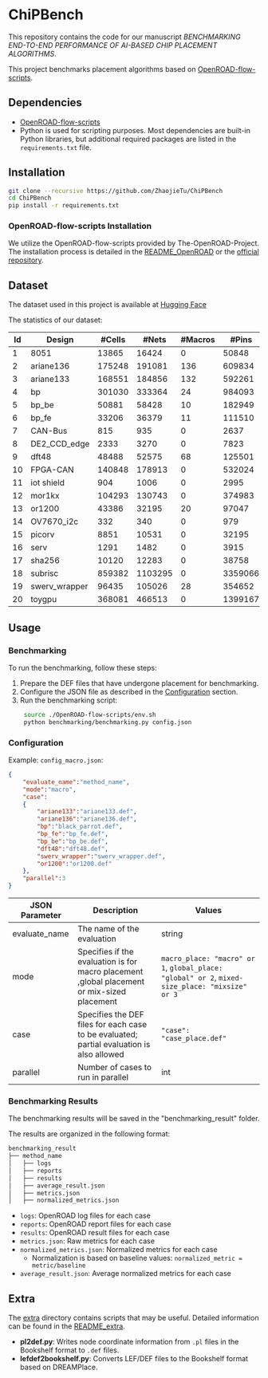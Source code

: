 # ChiPBench

This repository contains the code for our manuscript *BENCHMARKING END-TO-END PERFORMANCE OF AI-BASED CHIP PLACEMENT ALGORITHMS*.

This project benchmarks placement algorithms based on [OpenROAD-flow-scripts](https://github.com/The-OpenROAD-Project/OpenROAD-flow-scripts).

## Dependencies

- [OpenROAD-flow-scripts](https://github.com/The-OpenROAD-Project/OpenROAD-flow-scripts)
- Python is used for scripting purposes. Most dependencies are built-in Python libraries, but additional required packages are listed in the `requirements.txt` file.

## Installation

```bash
git clone --recursive https://github.com/ZhaojieTu/ChiPBench
cd ChiPBench
pip install -r requirements.txt
```


### OpenROAD-flow-scripts Installation

We utilize the OpenROAD-flow-scripts provided by The-OpenROAD-Project. The installation process is detailed in the [README_OpenROAD](https://github.com/ZhaojieTu/OpenROAD-flow-scripts/blob/master/README.md) or the [official repository](https://github.com/The-OpenROAD-Project/OpenROAD-flow-scripts).



## Dataset

The dataset used in this project is available at [Hugging Face](https://huggingface.co/datasets/MIRA-Lab/ChiPBench-D)

The statistics of our dataset:

| Id | Design         | \#Cells | \#Nets  | \#Macros | \#Pins  | \#IOs | \#Edges |
|----|----------------|---------|---------|----------|---------|-------|---------|
| 1  | 8051           | 13865   | 16424   | 0        | 50848   | 10    | 16174   |
| 2  | ariane136      | 175248  | 191081  | 136      | 609834  | 495   | 187911  |
| 3  | ariane133      | 168551  | 184856  | 132      | 592261  | 495   | 183142  |
| 4  | bp             | 301030  | 333364  | 24       | 984093  | 1198  | 333364  |
| 5  | bp\_be         | 50881   | 58428   | 10       | 182949  | 3029  | 58092   |
| 6  | bp\_fe         | 33206   | 36379   | 11       | 111510  | 2511  | 36203   |
| 7  | CAN-Bus        | 815     | 935     | 0        | 2637    | 13    | 935     |
| 8  | DE2\_CCD\_edge | 2333    | 3270    | 0        | 7823    | 64    | 3170    |
| 9  | dft48          | 48488   | 52575   | 68       | 125501  | 132   | 50654   |
| 10 | FPGA-CAN       | 140848  | 178913  | 0        | 532024  | 4     | 176472  |
| 11 | iot shield     | 904     | 1006    | 0        | 2995    | 33    | 974     |
| 12 | mor1kx         | 104293  | 130743  | 0        | 374983  | 576   | 125979  |
| 13 | or1200         | 43386   | 32195   | 20       | 97047   | 383   | 31958   |
| 14 | OV7670\_i2c    | 332     | 340     | 0        | 979     | 29    | 316     |
| 15 | picorv         | 8851    | 10531   | 0        | 32195   | 409   | 10470   |
| 16 | serv           | 1291    | 1482    | 0        | 3915    | 306   | 1403    |
| 17 | sha256         | 10120   | 12283   | 0        | 38758   | 77    | 12176   |
| 18 | subrisc        | 859382  | 1103295 | 0        | 3359066 | 34    | 1092653 |
| 19 | swerv\_wrapper | 96435   | 105026  | 28       | 354652  | 1416  | 104565  |
| 20 | toygpu         | 368081  | 466513  | 0        | 1399167 | 11    | 461675  |

## Usage

### Benchmarking

To run the benchmarking, follow these steps:

1. Prepare the DEF files that have undergone placement for benchmarking.
2. Configure the JSON file as described in the [Configuration](#configuration) section.
3. Run the benchmarking script:
   ```bash
    source ./OpenROAD-flow-scripts/env.sh
    python benchmarking/benchmarking.py config.json
   ```

### Configuration

Example: `config_macro.json`:
```json
{
    "evaluate_name":"method_name",
    "mode":"macro",
    "case":
    {
        "ariane133":"ariane133.def",
        "ariane136":"ariane136.def",
        "bp":"black_parrot.def",
        "bp_fe":"bp_fe.def",
        "bp_be":"bp_be.def",
        "dft48":"dft48.def",
        "swerv_wrapper":"swerv_wrapper.def",
        "or1200":"or1200.def"
    },
    "parallel":3
}
```

| JSON Parameter  | Description                                     | Values                                                 |
|-----------------|-------------------------------------------------|--------------------------------------------------------|
| evaluate_name   | The name of the evaluation                      | string                                                 |
| mode            | Specifies if the evaluation is for macro placement ,global placement or mix-sized placement | `macro_place: "macro" or 1`, `global_place: "global" or 2`,  `mixed-size_place: "mixsize" or 3`|
| case            | Specifies the DEF files for each case to be evaluated; partial evaluation is also allowed | `"case": "case_place.def"`                             |
| parallel        | Number of cases to run in parallel              | int                                                    |

### Benchmarking Results

The benchmarking results will be saved in the "benchmarking_result" folder.

The results are organized in the following format:
```bash
benchmarking_result
├── method_name
│   ├── logs
│   ├── reports
│   ├── results
│   ├── average_result.json
│   ├── metrics.json
│   ├── normalized_metrics.json
```

- `logs`: OpenROAD log files for each case
- `reports`: OpenROAD report files for each case
- `results`: OpenROAD result files for each case
- `metrics.json`: Raw metrics for each case
- `normalized_metrics.json`: Normalized metrics for each case 
  - Normalization is based on baseline values: `normalized_metric = metric/baseline`
- `average_result.json`: Average normalized metrics for each case


## Extra

The [extra](./extra/) directory contains scripts that may be useful. Detailed information can be found in the [README_extra](./extra/README.md).

- **pl2def.py**: Writes node coordinate information from `.pl` files in the Bookshelf format to `.def` files.
- **lefdef2bookshelf.py**: Converts LEF/DEF files to the Bookshelf format based on DREAMPlace.
